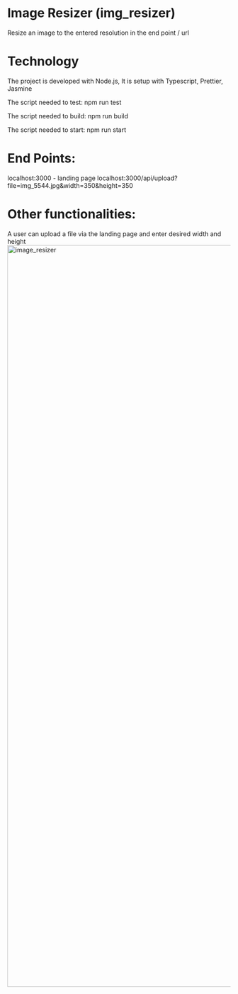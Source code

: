 # Image Resizer (img_resizer)
Resize an image to the entered resolution in the end point / url

# Technology
The project is developed with Node.js, It is setup with Typescript, Prettier, Jasmine

The script needed to test: npm run test

The script needed to build: npm run build

The script needed to start: npm run start

# End Points:

localhost:3000 - landing page
localhost:3000/api/upload?file=img_5544.jpg&width=350&height=350

# Other functionalities:
A user can upload a file via the landing page and enter desired width and height
<img width="1674" alt="image_resizer" src="https://user-images.githubusercontent.com/20965921/209806948-e21151e5-7f3c-4d63-a211-4de82b7f5939.png">
